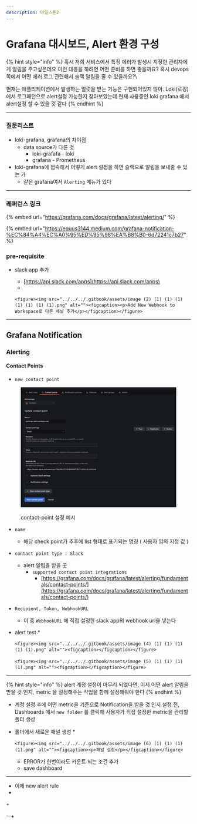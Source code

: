 ```yaml
---
description: 마일스톤2
---
```


# Grafana 대시보드, Alert 환경 구성







{% hint style="info" %}
혹시 저희 서비스에서 특정 에러가 발생시 지정한 관리자에게 알림을 주고싶은데요 이런 대응을 하려면 어떤 준비를 하면 좋을까요? 혹시 devops쪽에서 어떤 에러 로그 관련해서 슬랙 알림을 줄 수 있을까요?\


현재는 애플리케이션에서 발생하는 얼럿을 받는 기능은 구현되어있지 않아. Loki(로깅) 에서 로그패턴으로 alert설정 가능한지 찾아보았는데 현재 사용중인 loki grafana 에서 alert설정 할 수 있을 것 같다
{% endhint %}



***

### 질문리스트

* loki-grafana, grafana의 차이점
  * data source가 다른 것
    * loki-grafafa - loki
    * grafana - Prometheus
* loki-grafana에 접속해서 어떻게 alert 설정을 하면 슬랙으로 알림을 보내줄 수 있는 가
  * 같은 grafana여서 `Alerting` 메뉴가 있다

***

### 레퍼런스 링크

{% embed url="https://grafana.com/docs/grafana/latest/alerting/" %}

{% embed url="https://equus3144.medium.com/grafana-notification-%EC%84%A4%EC%A0%95%ED%95%98%EA%B8%B0-6d72241c7b27" %}



### pre-requisite

* slack app 추가
  * [https://api.slack.com/apps](https://api.slack.com/apps)
  *

      <figure><img src="../../../.gitbook/assets/image (2) (1) (1) (1) (1) (1) (1) (1).png" alt=""><figcaption><p>Add New Webhook to Workspace로 다른 채널 추가</p></figcaption></figure>

***

## Grafana Notification



### Alerting



#### Contact Points

* `new contact point`

<figure><img src="../../../.gitbook/assets/image (3) (1) (1) (1) (1) (1) (1).png" alt=""><figcaption><p>contact-point 설정 예시</p></figcaption></figure>

* `name`
  * 해당 check point가 추후에 list 형태로 표기되는 명칭 ( 사용자 임의 지정 값 )
* `contact point type : Slack`
  * alert 알림을 받을 곳
    * `supported contact point integrations`
      * [https://grafana.com/docs/grafana/latest/alerting/fundamentals/contact-points/](https://grafana.com/docs/grafana/latest/alerting/fundamentals/contact-points/)
* `Recipient, Token, WebhookURL`
  * 이 중 `WebhookURL` 에 직접 설정한 slack app의 webhook url을 넣는다
* alert test
  *

      <figure><img src="../../../.gitbook/assets/image (4) (1) (1) (1) (1) (1).png" alt=""><figcaption></figcaption></figure>

      <figure><img src="../../../.gitbook/assets/image (5) (1) (1) (1) (1).png" alt=""><figcaption></figcaption></figure>

***

{% hint style="info" %}
alert 계정 설정이 마무리 되었다면, 이제 어떤 alert 알림을 받을 것 인지, metric 을 설정해주는 작업을 함께 설정해줘야 한다
{% endhint %}

* 계정 설정 후에 어떤 metric을 기준으로 Notification을 받을 것 인지 설정 전, Dashboards 에서 `new folder` 를 클릭해 사용자가 직접 설정한 metric을 관리할 폴더 생성
* 폴더에서 새로운 패널 생성
  *

      <figure><img src="../../../.gitbook/assets/image (6) (1) (1) (1) (1).png" alt=""><figcaption><p>패널 설정</p></figcaption></figure>


  * ERROR가 한번이라도 카운트 되는 조건 추가
  * save dashboard

***

* 이제 new alert rule
*



\+

&#x20;                                                                               ㅡ+

